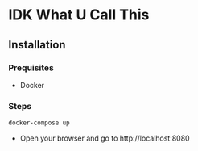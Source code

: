 # IDK What U Call This

## Installation

### Prequisites
- Docker

### Steps

```bash
docker-compose up
```
- Open your browser and go to http://localhost:8080